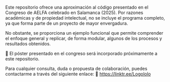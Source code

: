 Este repositorio ofrece una aproximación al código presentado en el Congreso de AELFA celebrado en Salamanca (2025).
Por razones académicas y de propiedad intelectual, no se incluye el programa completo, ya que forma parte de un proyecto de mayor envergadura.

No obstante, se proporciona un ejemplo funcional que permite comprender el enfoque general y replicar, de forma modular, algunos de los procesos y resultados obtenidos.

📌 El póster presentado en el congreso será incorporado próximamente a este repositorio.

Para cualquier consulta, duda o propuesta de colaboración, puedes contactarme a través del siguiente enlace:
🔗 https://linktr.ee/Logololo

